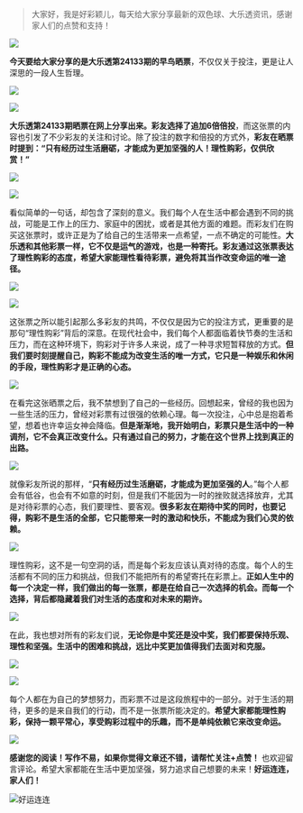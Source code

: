 > 大家好，我是好彩颖儿，每天给大家分享最新的双色球、大乐透资讯，感谢家人们的点赞和支持！


![](https://cdn.jsdelivr.net/gh/wangwenjie1314/PicCDN/2024-7-12/1720763627240-image.png)

**今天要给大家分享的是大乐透第24133期的早鸟晒票**，不仅仅关于投注，更是让人深思的一段人生哲理。


![](https://cdn.jsdelivr.net/gh/wangwenjie1314/PicCDN/2024-11-16/1731714000349-image.png)


![](https://cdn.jsdelivr.net/gh/wangwenjie1314/PicCDN/2024-11-16/1731714122815-image.png)



**大乐透第24133期晒票在网上分享出来。彩友选择了追加6倍倍投**，而这张票的内容也引发了不少彩友的关注和讨论。除了投注的数字和倍投的方式外，**彩友在晒票时提到：“只有经历过生活磨砺，才能成为更加坚强的人！理性购彩，仅供欣赏！”**


![](https://cdn.jsdelivr.net/gh/wangwenjie1314/PicCDN/2024-11-16/1731714174161-image.png)


![](https://cdn.jsdelivr.net/gh/wangwenjie1314/PicCDN/2024-11-16/1731714037436-image.png)


看似简单的一句话，却包含了深刻的意义。我们每个人在生活中都会遇到不同的挑战，可能是工作上的压力、家庭中的困扰，或者是其他方面的难题。而彩友们在购买这张票时，或许正是为了给自己的生活带来一点希望，一点不确定的可能性。**大乐透和其他彩票一样，它不仅是运气的游戏，也是一种寄托。彩友通过这张票表达了理性购彩的态度，希望大家能理性看待彩票，避免将其当作改变命运的唯一途径。**


![](https://cdn.jsdelivr.net/gh/wangwenjie1314/PicCDN/2024-11-16/1731714181724-image.png)

![](https://cdn.jsdelivr.net/gh/wangwenjie1314/PicCDN/2024-11-16/1731714048425-image.png)


这张票之所以能引起那么多彩友的共鸣，不仅仅是因为它的投注方式，更重要的是那句“理性购彩”背后的深意。在现代社会中，我们每个人都面临着快节奏的生活和压力，而在这种环境下，购彩对于许多人来说，成了一种寻求短暂释放的方式。**但我们要时刻提醒自己，购彩不能成为改变生活的唯一方式，它只是一种娱乐和休闲的手段，理性购彩才是正确的心态。**


![](https://cdn.jsdelivr.net/gh/wangwenjie1314/PicCDN/2024-11-16/1731714057398-image.png)


在看完这张晒票之后，我不禁想到了自己的一些经历。回想起来，曾经的我也因为一些生活的压力，曾经对彩票有过很强的依赖心理。每一次投注，心中总是抱着希望，想着也许幸运女神会降临。**但是渐渐地，我开始明白，彩票只是生活中的一种调剂，它不会真正改变什么。只有通过自己的努力，才能在这个世界上找到真正的出路。**


![](https://cdn.jsdelivr.net/gh/wangwenjie1314/PicCDN/2024-11-16/1731714064182-image.png)


就像彩友所说的那样，“**只有经历过生活磨砺，才能成为更加坚强的人**。”每个人都会有低谷，也会有不如意的时刻，但是我们不能因为一时的挫败就选择放弃，尤其是对待彩票的心态，我们要理性、要客观。**很多彩友在期待中奖的同时，也要记得，购彩不是生活的全部，它只能带来一时的激动和快乐，不能成为我们心灵的依赖。**


![](https://cdn.jsdelivr.net/gh/wangwenjie1314/PicCDN/2024-11-16/1731714072359-image.png)


理性购彩，这不是一句空洞的话，而是每个彩友应该认真对待的态度。每个人的生活都有不同的压力和挑战，但我们不能把所有的希望寄托在彩票上。**正如人生中的每一个决定一样，我们做出的每一张票，都是在给自己一次选择的机会。而每一个选择，背后都隐藏着我们对生活的态度和对未来的期许。**


![](https://cdn.jsdelivr.net/gh/wangwenjie1314/PicCDN/2024-11-16/1731714083610-image.png)


在此，我也想对所有的彩友们说，**无论你是中奖还是没中奖，我们都要保持乐观、理性和坚强。生活中的困难和挑战，远比中奖更加值得我们去面对和克服。**


![](https://cdn.jsdelivr.net/gh/wangwenjie1314/PicCDN/2024-11-16/1731714090899-image.png)


![](https://cdn.jsdelivr.net/gh/wangwenjie1314/PicCDN/2024-11-16/1731714103350-image.png)


每个人都在为自己的梦想努力，而彩票不过是这段旅程中的一部分。对于生活的期待，更多的是来自我们的行动，而不是一张票所能决定的。**希望大家都能理性购彩，保持一颗平常心，享受购彩过程中的乐趣，而不是单纯依赖它来改变命运。**


![](https://cdn.jsdelivr.net/gh/wangwenjie1314/PicCDN/2024-11-16/1731714111720-image.png)


**感谢您的阅读！写作不易，如果你觉得文章还不错，请帮忙关注+点赞！** 也欢迎留言评论。希望大家都能在生活中更加坚强，努力追求自己想要的未来！**好运连连，家人们！**


![好运连连](https://cdn.jsdelivr.net/gh/wangwenjie1314/PicCDN/2024-11-16/1731714286226-image.png)

